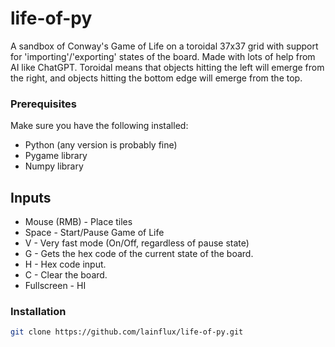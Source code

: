 # life-of-py
A sandbox of Conway's Game of Life on a toroidal 37x37 grid with support for 'importing'/'exporting' states of the board. 
Made with lots of help from AI like ChatGPT. Toroidal means that objects hitting the left will emerge from the right, and objects hitting the bottom edge will emerge from the top.

### Prerequisites

Make sure you have the following installed:

- Python (any version is probably fine)
- Pygame library
- Numpy library

  
## Inputs
- Mouse (RMB) - Place tiles 
- Space - Start/Pause Game of Life 
- V - Very fast mode (On/Off, regardless of pause state)
- G - Gets the hex code of the current state of the board. 
- H - Hex code input. 
- C - Clear the board. 
- Fullscreen - HI

### Installation

```bash
git clone https://github.com/lainflux/life-of-py.git
